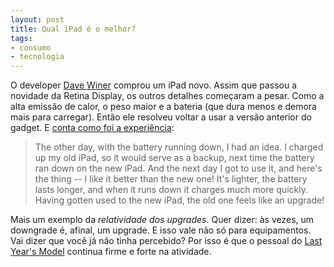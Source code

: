 ```yaml
---
layout: post
title: Qual iPad é o melhor?
tags:
- consumo
- tecnologia
---
```


O developer [Dave Winer](http://davewiner.com/) comprou um iPad novo. Assim que passou a novidade da Retina Display, os outros detalhes começaram a pesar. Como a alta emissão de calor, o peso maior e a bateria (que dura menos e demora mais para carregar). Então ele resolveu voltar a usar a versão anterior do gadget. E [conta como foi a experiência](http://scripting.com/stories/2012/05/11/whichIpadIsBetter.html):

> The other day, with the battery running down, I had an idea. I charged up my old iPad, so it would serve as a backup, next time the battery ran down on the new iPad. And the next day I got to use it, and here's the thing -- I like it better than the new one! It's lighter, the battery lasts longer, and when it runs down it charges much more quickly. Having gotten used to the new iPad, the old one feels like an upgrade!

Mais um exemplo da _relatividade dos upgrades_. Quer dizer: às vezes, um downgrade é, afinal, um upgrade. E isso vale não só para equipamentos. Vai dizer que você já não tinha percebido? Por isso é que o pessoal do [Last Year's Model](http://lastyearsmodel.org/) continua firme e forte na atividade.
